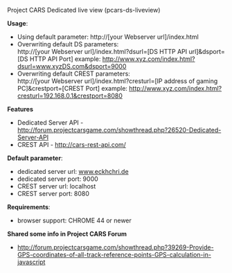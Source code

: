 Project CARS Dedicated live view (pcars-ds-liveview)

**Usage**:
- Using default parameter: http://[your Webserver url]/index.html
- Overwriting default DS parameters:   
     http://[your Webserver url]/index.html?dsurl=[DS HTTP API url]&dsport=[DS HTTP API Port]
     example: http://www.xyz.com/index.html?dsurl=www.xyzDS.com&dsport=9000
- Overwriting default CREST parameters:   
     http://[your Webserver url]/index.html?cresturl=[IP address of gaming PC]&crestport=[CREST Port]
     example: http://www.xyz.com/index.html?cresturl=192.168.0.1&crestport=8080

**Features**
- Dedicated Server API - http://forum.projectcarsgame.com/showthread.php?26520-Dedicated-Server-API
- CREST API - http://cars-rest-api.com/

**Default parameter**:
- dedicated server url:   www.eckhchri.de
- dedicated server port:  9000
- CREST server url:       localhost
- CREST server port:      8080
 
**Requirements**:
- browser support: CHROME 44 or newer

**Shared some info in Project CARS Forum**
- http://forum.projectcarsgame.com/showthread.php?39269-Provide-GPS-coordinates-of-all-track-reference-points-GPS-calculation-in-javascript

